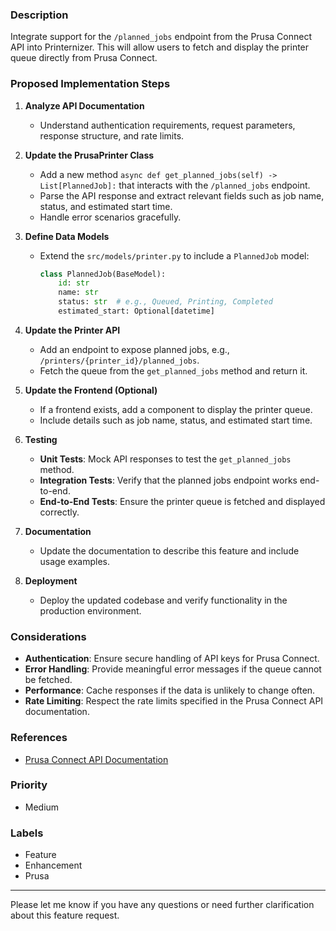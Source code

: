 ### Description

Integrate support for the `/planned_jobs` endpoint from the Prusa Connect API into Printernizer. This will allow users to fetch and display the printer queue directly from Prusa Connect.

### Proposed Implementation Steps

1. **Analyze API Documentation**
   - Understand authentication requirements, request parameters, response structure, and rate limits.

2. **Update the PrusaPrinter Class**
   - Add a new method `async def get_planned_jobs(self) -> List[PlannedJob]:` that interacts with the `/planned_jobs` endpoint.
   - Parse the API response and extract relevant fields such as job name, status, and estimated start time.
   - Handle error scenarios gracefully.

3. **Define Data Models**
   - Extend the `src/models/printer.py` to include a `PlannedJob` model:
     ```python
     class PlannedJob(BaseModel):
         id: str
         name: str
         status: str  # e.g., Queued, Printing, Completed
         estimated_start: Optional[datetime]
     ```

4. **Update the Printer API**
   - Add an endpoint to expose planned jobs, e.g., `/printers/{printer_id}/planned_jobs`.
   - Fetch the queue from the `get_planned_jobs` method and return it.

5. **Update the Frontend (Optional)**
   - If a frontend exists, add a component to display the printer queue.
   - Include details such as job name, status, and estimated start time.

6. **Testing**
   - **Unit Tests**: Mock API responses to test the `get_planned_jobs` method.
   - **Integration Tests**: Verify that the planned jobs endpoint works end-to-end.
   - **End-to-End Tests**: Ensure the printer queue is fetched and displayed correctly.

7. **Documentation**
   - Update the documentation to describe this feature and include usage examples.

8. **Deployment**
   - Deploy the updated codebase and verify functionality in the production environment.

### Considerations
- **Authentication**: Ensure secure handling of API keys for Prusa Connect.
- **Error Handling**: Provide meaningful error messages if the queue cannot be fetched.
- **Performance**: Cache responses if the data is unlikely to change often.
- **Rate Limiting**: Respect the rate limits specified in the Prusa Connect API documentation.

### References
- [Prusa Connect API Documentation](https://connect-mobile-api.prusa3d.com/api/docs#/Job/get_planned_jobs)

### Priority
- Medium

### Labels
- Feature
- Enhancement
- Prusa

---

Please let me know if you have any questions or need further clarification about this feature request.